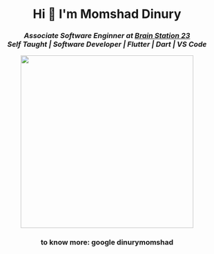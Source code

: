 <h1 align="center">Hi 👋 I'm Momshad Dinury</h1>
<h3><p align = "center"><em>Associate Software Enginner at <a href="https://brainstation-23.com/?bs">Brain Station 23</a></br>
Self Taught | Software Developer | Flutter | Dart | VS Code 
</em></p></h3>
<p align = "center">
  <img src = "https://github-readme-streak-stats.herokuapp.com?user=dinurymomshad&theme=dark&hide_border=true" width = 400>
</p>

<h3 align="center">to know more: google dinurymomshad</h3>
